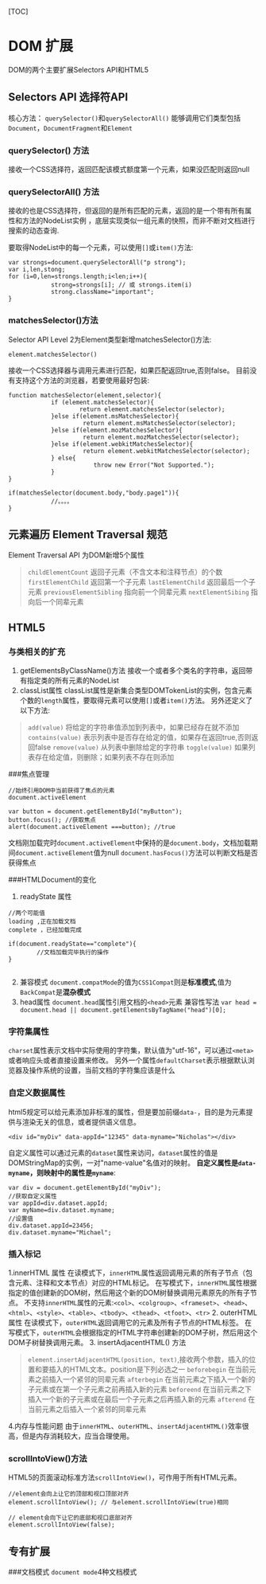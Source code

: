 [TOC]

# DOM 扩展
DOM的两个主要扩展Selectors API和HTML5

##  Selectors API 选择符API
核心方法：
`querySelector()`和`querySelectorAll()`
能够调用它们类型包括`Document`，`DocumentFragment`和`Element`


###   querySelector() 方法
接收一个CSS选择符，返回匹配该模式额度第一个元素，如果没匹配则返回null

### querySelectorAll() 方法
接收的也是CSS选择符，但返回的是所有匹配的元素，返回的是一个带有所有属性和方法的NodeList实例
，底层实现类似一组元素的快照，而非不断对文档进行搜索的动态查询.

要取得NodeList中的每一个元素，可以使用`[]`或`item()`方法:
```
var strongs=document.querySelectorAll("p strong");
var i,len,stong;
for (i=0,len=strongs.length;i<len;i++){
            strong=strongs[i]; // 或 strongs.item(i)
            strong.className="important";
}
```
### matchesSelector()方法
Selector API Level 2为Element类型新增matchesSelector()方法:
```
element.matchesSelector()
```
接收一个CSS选择器与调用元素进行匹配，如果匹配返回true,否则false。
目前没有支持这个方法的浏览器，若要使用最好包装:
```
function matchesSelector(element,selector){
            if (element.matchesSelector){
                    return element.matchesSelector(selector);
            }else if(element.msMatchesSelector){
                     return element.msMatchesSelector(selector);
            }else if(element.mozMatchesSelector){
                     return element.mozMatchesSelector(selector);
            }else if(element.webkitMatchesSelector){
                     return element.webkitMatchesSelector(selector);
            } else{
                        throw new Error("Not Supported.");
            }
}

if(matchesSelector(document.body,"body.page1")){
            //。。。。
}
```

## 元素遍历  Element Traversal 规范
Element Traversal API 为DOM新增5个属性
>`childElementCount` 返回子元素（不含文本和注释节点）的个数
    `firstElementChild` 返回第一个子元素
    `lastElementChild` 返回最后一个子元素
    `previousElementSibling` 指向前一个同辈元素
    `nextElementSibing` 指向后一个同辈元素

## HTML5

### 与类相关的扩充
1. getElementsByClassName()方法
接收一个或者多个类名的字符串，返回带有指定类的所有元素的NodeList
2. classList属性
classList属性是新集合类型DOMTokenList的实例，包含元素个数的`length`属性，要取得元素可以使用`[]`或者`item()`方法。
另外还定义了以下方法:

>`add(value)` 将给定的字符串值添加到列表中，如果已经存在就不添加
    `contains(value)` 表示列表中是否存在给定的值，如果存在返回true,否则返回false
    `remove(value)` 从列表中删除给定的字符串
    `toggle(value)` 如果列表存在给定值，则删除；如果列表不存在则添加

###焦点管理
```
//始终引用DOM中当前获得了焦点的元素
document.activeElement
```
```
var button = document.getElementById("myButton");
button.focus(); //获取焦点
alert(document.activeElement ===button); //true
```
文档刚加载完时`document.activeElement`中保持的是`document.body`，文档加载期间`document.activeElement`值为null
`document.hasFocus()`方法可以判断文档是否获得焦点

###HTMLDocument的变化
1. readyState 属性
```
//两个可能值
loading ,正在加载文档
complete ，已经加载完成

if(document.readyState=="complete"){
        //文档加载完毕执行的操作
}


```
2. 兼容模式
`document.compatMode`的值为`CSS1Compat`则是**标准模式**,值为`BackCompat`是**混杂模式**
3. head属性
`document.head`属性引用文档的`<head>`元素
 兼容性写法 `var head = document.head || document.getElementsByTagName("head")[0];`   


### 字符集属性
`charset`属性表示文档中实际使用的字符集，默认值为"utf-16"，可以通过`<meta>`或者响应头或者直接设置来修改。
另外一个属性`defaultCharset`表示根据默认浏览器及操作系统的设置，当前文档的字符集应该是什么

### 自定义数据属性
html5规定可以给元素添加非标准的属性，但是要加前缀`data-`，目的是为元素提供与渲染无关的信息，或者提供语义信息。
```
<div id="myDiv" data-appId="12345" data-myname="Nicholas"></div>
```
自定义属性可以通过元素的`dataset`属性来访问，`dataset`属性的值是DOMStringMap的实例，一对"name-value"名值对的映射。
**自定义属性是`data-myname`，则映射中的属性是`myname`**:
```
var div = document.getElementById("myDiv");
//获取自定义属性
var appId=div.dataset.appId;
var myName=div.dataset.myname;
//设置值
div.dataset.appId=23456;
div.dataset.myname="Michael";
```

### 插入标记
1.innerHTML 属性
在读模式下，`innerHTML`属性返回调用元素的所有子节点（包含元素、注释和文本节点）对应的HTML标记。
在写模式下，`innerHTML`属性根据指定的值创建新的DOM树，然后用这个新的DOM树替换调用元素原先的所有子节点。
不支持`innerHTML`属性的元素:`<col>`、`<colgroup>`、`<frameset>`、`<head>`、`<html>`、`<style>`、`<table>`、`<tbody>`、`<thead>`、`<tfoot>`、`<tr>`
2. outerHTML 属性
在读模式下，`outerHTML`返回调用它的元素及所有子节点的HTML标签。
在写模式下，`outerHTML`会根据指定的HTML字符串创建新的DOM子树，然后用这个DOM子树替换调用元素。
3. insertAdjacentHTML() 方法
>`element.insertAdjacentHTML(position, text)`,接收两个参数，插入的位置和要插入的HTML文本。position是下列必选之一
    `beforebegin` 在当前元素之前插入一个紧邻的同辈元素
    `afterbegin` 在当前元素之下插入一个新的子元素或在第一个子元素之前再插入新的元素
    `beforeend`  在当前元素之下插入一个新的子元素或在最后一个子元素之后再插入新的元素
    `afterend` 在当前元素之后插入一个紧邻的同辈元素

4.内存与性能问题
由于`innerHTML`、`outerHTML`、`insertAdjacentHTML()`效率很高，但是内存消耗较大，应当合理使用。

### scrollIntoView()方法
HTML5的页面滚动标准方法`scrollIntoView()`，可作用于所有HTML元素。
```
//element会向上让它的顶部和视口顶部对齐
element.scrollIntoView(); // 与element.scrollIntoView(true)相同

// element会向下让它的底部和视口底部对齐
element.scrollIntoView(false); 
```

##  专有扩展
###文档模式
`document mode`4种文档模式

